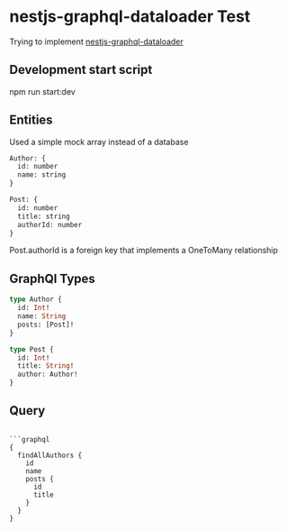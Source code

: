 # nestjs-graphql-dataloader Test

Trying to implement [nestjs-graphql-dataloader](https://github.com/TreeMan360/nestjs-graphql-dataloader)

## Development start script

npm run start:dev

## Entities

Used a simple mock array instead of a database

```graphql
Author: {
  id: number
  name: string
}
```

```graphql
Post: {
  id: number
  title: string
  authorId: number
}
```

Post.authorId is a foreign key that implements a OneToMany relationship

## GraphQl Types

```graphql
type Author {
  id: Int!
  name: String
  posts: [Post]!
}
```

```graphql
type Post {
  id: Int!
  title: String!
  author: Author!
}
```

## Query

````

```graphql
{
  findAllAuthors {
    id
    name
    posts {
      id
      title
    }
  }
}
````
